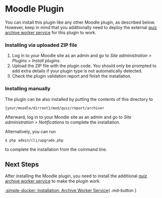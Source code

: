 # Moodle Plugin

You can install this plugin like any other Moodle plugin, as described below.
However, keep in mind that you additionally need to deploy the external [quiz
archive worker service](/installation/archiveworker) for this plugin to work.


### Installing via uploaded ZIP file

1. Log in to your Moodle site as an admin and go to _Site administration >
   Plugins > Install plugins_.
2. Upload the ZIP file with the plugin code. You should only be prompted to add
   extra details if your plugin type is not automatically detected.
3. Check the plugin validation report and finish the installation.


### Installing manually

The plugin can be also installed by putting the contents of this directory to

    {your/moodle/dirroot}/mod/quiz/report/archiver

Afterward, log in to your Moodle site as an admin and go to _Site administration >
Notifications_ to complete the installation.

Alternatively, you can run

    $ php admin/cli/upgrade.php

to complete the installation from the command line.


## Next Steps

After installing the Moodle plugin, you need to install the additional [quiz
archive worker service](/installation/archiveworker) to make the plugin work.

[:simple-docker: Installation: Archive Worker Service](/installation/archiveworker){ .md-button }
